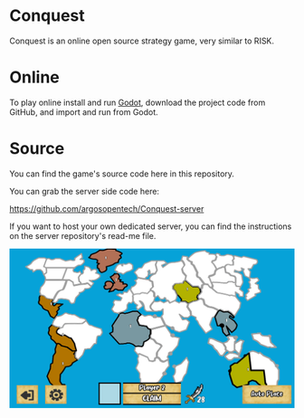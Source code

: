# Conquest

Conquest is an online open source strategy game, very similar to RISK.

# Online
To play online install and run [Godot](https://godotengine.org/download), download the project code from GitHub, and import and run from Godot. 

# Source
You can find the game's source code here in this repository.

You can grab the server side code here:

https://github.com/argosopentech/Conquest-server

If you want to host your own dedicated server, you can find the instructions on the server repository's read-me file.

![Conquest](Images/SomePlaced.PNG)
